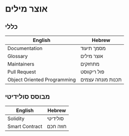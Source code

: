 # אוצר מילים

## כללי

| English                     | Hebrew            |
| --------------------------- | ----------------- |
| Documentation               | מסמך תיעוד        |
| Glossary                    | אוצר מילים        |
| Maintainers                 | מתחזקים           |
| Pull Request                | פול ריקווסט       |
| Object Oriented Programming | תכנות מונחה עצמים |

## מבוסס סולידיטי

| English        | Hebrew     |
| -------------- | ---------- |
| Solidity       | סולידיטי   |
| Smart Contract | חוזה חכם   |
